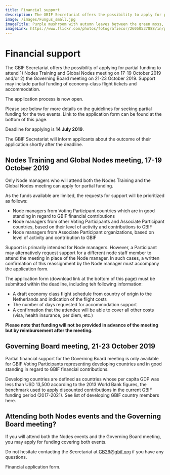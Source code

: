 ```yaml
---
title: Financial support
description: The GBIF Secretariat offers the possibility to apply for partial funding to attend the Governing Board meeting.
image: /images/Fungus_small.jpg
imageTitle: Purple mushroom with autumn leaves between the green moss, autumn scene, Amethyst Deceiver mushroom (Laccaria amethystea
imageLink: https://www.flickr.com/photos/fotografiecor/26050537888/in/photolist-FFZPjY-8DeQMj-8QYtUe-dGQm48-dmX1en-8QYukD-3c4Xud-5WG1MS-5sVjE9-5zwurF-2ciXv9P-8H6yiw-XM69fY-5N9MeT-cQ7snY-29VMAmV-8QYsQi-qrHeF-3bZujt-aoxw3Y-mFPNu-5BGqZr-5zAK61-qrDxY-d4dMw3-8NTyRi-5zAHYw-8DeJxm-mFPpf-8R2zc3-6ddbAz-8CLT6a-5zAHGS-dq5XGq-5zwtFP-9bLY3g-2aC5LET-Z8LjaG-qU79Ho-EfqcHz-dgSmMm-5UqnNY-dqdyLH-fGaoTc-YHAYPS-6rxWG-8CgnrX-6oDC8-4BPRA9-8CjsAN
---
```


# Financial support

The GBIF Secretariat offers the possibility of applying for partial funding to attend 1) Nodes Training and Global Nodes meeting on 17-19 October 2019 and/or 2) the Governing Board meeting on 21-23 October 2019. Support may include partial funding of economy-class flight tickets and accommodation. 

The application process is now open. 

Please see below for more details on the guidelines for seeking partial funding for the two events. Link to the application form can be found at the bottom of this page. 

Deadline for applying is **14 July 2019**. 

The GBIF Secretariat will inform applicants about the outcome of their application shortly after the deadline. 

## Nodes Training and Global Nodes meeting, 17-19 October 2019

Only Node managers who will attend both the Nodes Training and the Global Nodes meeting can apply for partial funding.

As the funds available are limited, the requests for support will be prioritized as follows:
- Node managers from Voting Participant countries which are in good standing in regard to GBIF financial contributions
- Node managers from other Voting Participants and Associate Participant countries, based on their level of activity and contributions to GBIF
- Node managers from Associate Participant organizations, based on level of activity and contribution to GBIF

Support is primarily intended for Node managers. However, a Participant may alternatively request support for a different node staff member to attend the meeting in place of the Node manager. In such cases, a written confirmation of this reassignment by the Node manager must accompany the application form. 

The application form (download link at the bottom of this page) must be submitted within the deadline, including teh following information: 

- A draft economy class flight schedule from country of origin to the Netherlands and indication of the flight costs
- The number of days requested for accommodation support
- A confirmation that the attendee will be able to cover all other costs (visa, health insurance, per diem, etc.)

**Please note that funding will not be provided in advance of the meeting but by reimbursement after the meeting.** 


## Governing Board meeting, 21-23 October 2019

Partial financial support for the Governing Board meeting is only available for GBIF Voting Participants representing developing countries and in good standing in regard to GBIF financial contributions. 

Developing countries are defined as countries whose per capita GDP was less than USD 13,500 according to the 2013 World Bank figures, the benchmark used to apply discounted contributions in the current GBIF funding period (2017-2021). See list of developing GBIF country members here. 


## Attending both Nodes events and the Governing Board meeting?

If you will attend both the Nodes events and the Governing Board meeting, you may apply for funding covering both events.


Do not hesitate contacting the Secretariat at [GB26@gbif.org](mailto:GB26@gbif.org) if you have any questions. 

Financial application form. 





